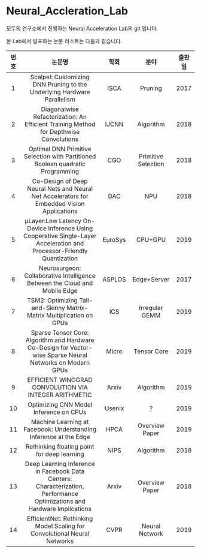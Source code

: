 # Neural_Accleration_Lab
모두의 연구소에서 진행하는 Neural Acceleration Lab의 git 입니다. 

본 Lab에서 발표하는 논문 리스트는 다음과 같습니다.

|  <center>번호</center> |  <center>논문명</center> | <center>학회</center> | <center>분야</center> | <center>출판일</center> |
|:--------:|:--------:|:--------:|:--------:|:--------:|
|<center>1</center> | <center>Scalpel: Customizing DNN Pruning to the Underlying Hardware Parallelism</center> | <center>ISCA</center> | <center>Pruning</center>|<center>2017</center>|
|<center>2</center> | <center>Diagonalwise Refactorization: An Efficient Training Method for Depthwise Convolutions</center> |IJCNN | Algorithm | 2018 |
|<center>3</center> | Optimal DNN Primitive Selection with Partitioned Boolean quadratic Programming |CGO | Primitive Selection | 2018 |
|<center>4</center> | Co-Design of Deep Neural Nets and Neural Net Accelerators for Embedded Vision Applications |DAC | NPU | 2018 |
|<center>5</center> | µLayer:Low Latency On-Device Inference Using Cooperative Single-Layer Acceleration and Processor-Friendly Quantization |EuroSys | CPU+GPU | 2019 |
|<center>6</center> | Neurosurgeon: Collaborative Intelligence Between the Cloud and Mobile Edge |ASPLOS | Edge+Server | 2017 |
|<center>7</center> | TSM2: Optimizing Tall-and-Skinny Matrix-Matrix Multiplication on GPUs |ICS | Irregular GEMM | 2019 |
|<center>8</center> | Sparse Tensor Core: Algorithm and Hardware Co-Design for Vector-wise Sparse Neural Networks on Modern GPUs |Micro | Tensor Core | 2019 |
|<center>9</center> | EFFICIENT WINOGRAD CONVOLUTION VIA INTEGER ARITHMETIC |Arxiv | Algorithm | 2019 |
|<center>10</center> | Optimizing CNN Model Inference on CPUs |Usenix | ? | 2019 |
|<center>11</center> | Machine Learning at Facebook: Understanding Inference at the Edge |HPCA | Overview Paper | 2019 |
|<center>12</center> | Rethinking floating point for deep learning |NIPS | Algorithm | 2018 |
|<center>13</center> | Deep Learning Inference in Facebook Data Centers: Characterization, Performance Optimizations and Hardware Implications |Arxiv | Overview Paper | 2018 |
|<center>14</center> | EfficientNet: Rethinking Model Scaling for Convolutional Neural Networks |CVPR | Neural Network | 2019 |




